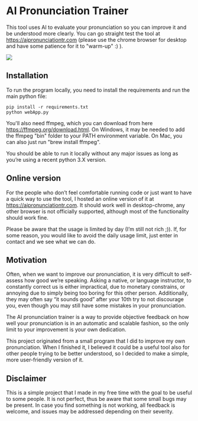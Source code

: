 # AI Pronunciation Trainer

This tool uses AI to evaluate your pronunciation so you can improve it and be understood more clearly. You can go straight test the tool at https://aipronunciationtr.com (please use the chrome browser for desktop and have some patience for it to "warm-up" :) ).

![](images/MainScreen.jpg)

## Installation

To run the program locally, you need to install the requirements and run the main python file:

```
pip install -r requirements.txt
python webApp.py
```

You'll also need ffmpeg, which you can download from here https://ffmpeg.org/download.html. On Windows, it may be needed to add the ffmpeg "bin" folder to your PATH environment variable. On Mac, you can also just run "brew install ffmpeg".

You should be able to run it locally without any major issues as long as you’re using a recent python 3.X version.

## Online version

For the people who don’t feel comfortable running code or just want to have a quick way to use the tool, I hosted an online version of it at https://aipronunciationtr.com. It should work well in desktop-chrome, any other browser is not officially supported, although most of the functionality should work fine.

Please be aware that the usage is limited by day (I’m still not rich ;)). If, for some reason, you would like to avoid the daily usage limit, just enter in contact and we see what we can do.

## Motivation

Often, when we want to improve our pronunciation, it is very difficult to self-assess how good we’re speaking. Asking a native, or language instructor, to constantly correct us is either impractical, due to monetary constrains, or annoying due to simply being too boring for this other person. Additionally, they may often say “it sounds good” after your 10th try to not discourage you, even though you may still have some mistakes in your pronunciation.

The AI pronunciation trainer is a way to provide objective feedback on how well your pronunciation is in an automatic and scalable fashion, so the only limit to your improvement is your own dedication.

This project originated from a small program that I did to improve my own pronunciation. When I finished it, I believed it could be a useful tool also for other people trying to be better understood, so I decided to make a simple, more user-friendly version of it.

## Disclaimer

This is a simple project that I made in my free time with the goal to be useful to some people. It is not perfect, thus be aware that some small bugs may be present. In case you find something is not working, all feedback is welcome, and issues may be addressed depending on their severity.
